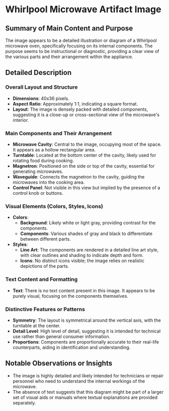 # Whirlpool Microwave Artifact Image

## Summary of Main Content and Purpose
The image appears to be a detailed illustration or diagram of a Whirlpool microwave oven, specifically focusing on its internal components. The purpose seems to be instructional or diagnostic, providing a clear view of the various parts and their arrangement within the appliance.

## Detailed Description

### Overall Layout and Structure
- **Dimensions**: 40x36 pixels.
- **Aspect Ratio**: Approximately 1:1, indicating a square format.
- **Layout**: The image is densely packed with detailed components, suggesting it is a close-up or cross-sectional view of the microwave's interior.

### Main Components and Their Arrangement
- **Microwave Cavity**: Central to the image, occupying most of the space. It appears as a hollow rectangular area.
- **Turntable**: Located at the bottom center of the cavity, likely used for rotating food during cooking.
- **Magnetron**: Positioned on the side or top of the cavity, essential for generating microwaves.
- **Waveguide**: Connects the magnetron to the cavity, guiding the microwaves into the cooking area.
- **Control Panel**: Not visible in this view but implied by the presence of a control knob or buttons.

### Visual Elements (Colors, Styles, Icons)
- **Colors**:
  - **Background**: Likely white or light gray, providing contrast for the components.
  - **Components**: Various shades of gray and black to differentiate between different parts.
- **Styles**:
  - **Line Art**: The components are rendered in a detailed line art style, with clear outlines and shading to indicate depth and form.
  - **Icons**: No distinct icons visible; the image relies on realistic depictions of the parts.

### Text Content and Formatting
- **Text**: There is no text content present in this image. It appears to be purely visual, focusing on the components themselves.

### Distinctive Features or Patterns
- **Symmetry**: The layout is symmetrical around the vertical axis, with the turntable at the center.
- **Detail Level**: High level of detail, suggesting it is intended for technical use rather than general consumer information.
- **Proportions**: Components are proportionally accurate to their real-life counterparts, aiding in identification and understanding.

## Notable Observations or Insights
- The image is highly detailed and likely intended for technicians or repair personnel who need to understand the internal workings of the microwave.
- The absence of text suggests that this diagram might be part of a larger set of visual aids or manuals where textual explanations are provided separately.